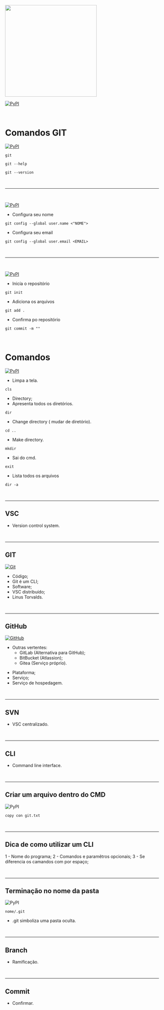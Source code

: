 <img width= "300px" src="https://cdn.pixabay.com/photo/2014/07/15/23/36/github-394322_960_720.png">

[![PyPI](https://img.shields.io/badge/Data-06%2F07%2F2022-blueviolet?style=for-the-badge)]()

<br>

# Comandos GIT

[![PyPI](https://img.shields.io/badge/-Introdut%C3%B3rios-blueviolet?style=for-the-badge)]()

```
git 
```
```
git --help
```
```
git --version
```
<br>
<hr>
<br>

[![PyPI](https://img.shields.io/badge/-Configura%C3%A7%C3%A3o%20inicial-blueviolet?style=for-the-badge)]()

- Configura seu nome
```
git config --global user.name <"NOME">
```
- Configura seu email
```
git config --global user.email <EMAIL>
```
<br>
<hr>
<br>

[![PyPI](https://img.shields.io/badge/-Manipula%C3%A7%C3%A3o%20do%20reposit%C3%B3rio-blueviolet?style=for-the-badge)]()

- Inicía o repositório
```
git init
```
- Adiciona os arquivos
```
git add .
```
- Confirma po repositório
```
git commit -m ""
```
<br>

# Comandos

[![PyPI](https://img.shields.io/badge/-B%C3%A1sicos%20-blueviolet?style=for-the-badge)]()

- Limpa a tela.
```
cls 
```
- Directory;
- Apresenta todos os diretórios.
```
dir
```
- Change directory ( mudar de diretório).
```
cd ..
```
- Make directory.
```
mkdir
```
- Sai do cmd.
```
exit
```
- Lista todos os arquivos 
```
dir -a
```

<br>
<hr>

## VSC
- Version control system.

<br>
<hr>

## GIT

[![Git](https://img.shields.io/badge/git-%23F05033.svg?style=for-the-badge&logo=git&logoColor=white)]()

- Código;
- Git é um CLI;
- Software;
- VSC distribuído;
- Linus Torvalds.

<br>
<hr>

## GitHub

[![GitHub](https://img.shields.io/badge/github-%23121011.svg?style=for-the-badge&logo=github&logoColor=white)]()

+ Outras vertentes:
    - GitLab (Alternativa para GitHub);
    - BitBucket (Atlassion);
    - Gitea (Serviço próprio).
- Plataforma;
- Serviço;
- Serviço de hospedagem.

<br>
<hr>

## SVN
- VSC centralizado.

<br>
<hr>

## CLI
- Command line interface.

<br>
<hr>

## Criar um arquivo dentro do CMD

![PyPI](https://img.shields.io/badge/-Exemplo-blueviolet?style=for-the-badge)

```
copy con git.txt
```

<br>
<hr>

## Dica de como utilizar um CLI
1 - Nome do programa;
2 - Comandos e paramêtros opcionais;
3 - Se diferencia os camandos com por espaço;

<br>
<hr>

## Terminação no nome da pasta 

![PyPI](https://img.shields.io/badge/-Exemplo-blueviolet?style=for-the-badge)

```
nome/.git
```
- .git simboliza uma pasta oculta.

<br>
<hr>

## Branch
- Ramificação.

<br>
<hr>

## Commit
- Confirmar.


